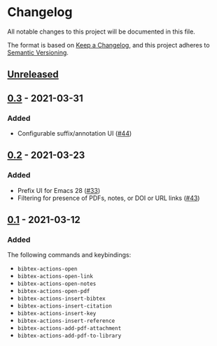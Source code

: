# Changelog
All notable changes to this project will be documented in this file.

The format is based on [Keep a Changelog](https://keepachangelog.com/en/1.0.0/),
and this project adheres to [Semantic Versioning](https://semver.org/spec/v2.0.0.html).

## [Unreleased]

## [0.3] - 2021-03-31
### Added

- Configurable suffix/annotation UI ([#44])

## [0.2] - 2021-03-23
### Added

- Prefix UI for Emacs 28 ([#33])
- Filtering for presence of PDFs, notes, or DOI or URL links ([#43]) 

## [0.1] - 2021-03-12
### Added

The following commands and keybindings:

- `bibtex-actions-open`
- `bibtex-actions-open-link`
- `bibtex-actions-open-notes`
- `bibtex-actions-open-pdf`
- `bibtex-actions-insert-bibtex`
- `bibtex-actions-insert-citation`
- `bibtex-actions-insert-key`
- `bibtex-actions-insert-reference`
- `bibtex-actions-add-pdf-attachment`
- `bibtex-actions-add-pdf-to-library`

[Unreleased]: https://github.com/bdarcus/bibtex-actions/compare/v0.3...HEAD
[0.3]: https://github.com/bdarcus/bibtex-actions/compare/v0.2...v0.3
[0.2]: https://github.com/bdarcus/bibtex-actions/compare/v0.1...v0.2
[0.1]: https://github.com/bdarcus/bibtex-actions/releases/tag/v0.1 
[#33]: https://github.com/bdarcus/bibtex-actions/issues/33
[#43]: https://github.com/bdarcus/bibtex-actions/issues/43
[#44]: https://github.com/bdarcus/bibtex-actions/issues/44
